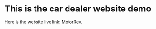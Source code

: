 # This is the car dealer website demo

Here is the website live link: [MotorRev](https://motoorev.web.app/).

## 

